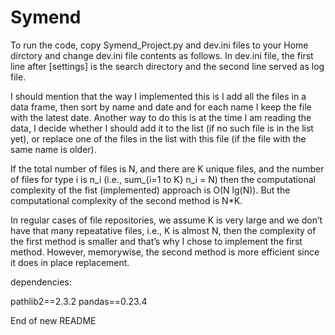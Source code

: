 # Symend
 
To run the code, copy Symend_Project.py and dev.ini files to your Home dirctory and change dev.ini file contents as follows.
In dev.ini file, the first line after [settings] is the search directory and the second line served as log file.

I should mention that the way I implemented this is I add all the files in a data frame, then sort by name and date and for each name I keep the file with the latest date.
Another way to do this is at the time I am reading the data, I decide whether I should add it to the list (if no such file is in the list yet), or replace one of the files in the list with this file (if the file with the same name is older).

If the total number of files is N, and there are K unique files, and the number of files for type i is n_i (i.e., sum_{i=1 to K}  n_i = N)  then the computational complexity of the fist (implemented) approach is O(N lg(N)).
But the computational complexity of the second method is N*K. 

In regular cases of file repositories, we assume K is very large and we don’t have that many repeatative files, i.e., K is almost N, then the complexity of the first method is smaller and that’s why I chose to implement the first method.
However, memorywise, the second method is more efficient since it does in place replacement.


dependencies:

 pathlib2==2.3.2
 pandas==0.23.4


End of new README	
 
